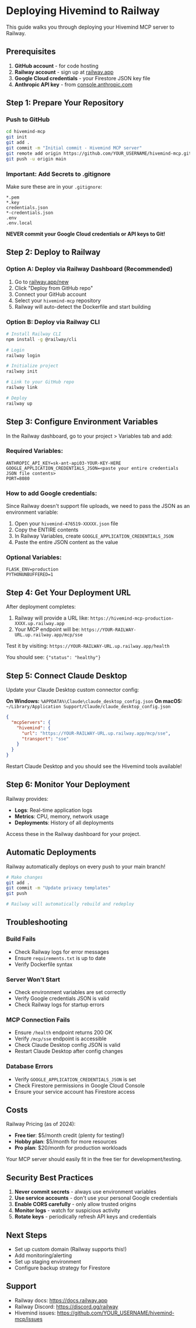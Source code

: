 # Deploying Hivemind to Railway

This guide walks you through deploying your Hivemind MCP server to Railway.

## Prerequisites

1. **GitHub account** - for code hosting
2. **Railway account** - sign up at [railway.app](https://railway.app)
3. **Google Cloud credentials** - your Firestore JSON key file
4. **Anthropic API key** - from [console.anthropic.com](https://console.anthropic.com)

## Step 1: Prepare Your Repository

### Push to GitHub

```bash
cd hivemind-mcp
git init
git add .
git commit -m "Initial commit - Hivemind MCP server"
git remote add origin https://github.com/YOUR_USERNAME/hivemind-mcp.git
git push -u origin main
```

### Important: Add Secrets to .gitignore

Make sure these are in your `.gitignore`:
```
*.pem
*.key
credentials.json
*-credentials.json
.env
.env.local
```

**NEVER commit your Google Cloud credentials or API keys to Git!**

## Step 2: Deploy to Railway

### Option A: Deploy via Railway Dashboard (Recommended)

1. Go to [railway.app/new](https://railway.app/new)
2. Click "Deploy from GitHub repo"
3. Connect your GitHub account
4. Select your `hivemind-mcp` repository
5. Railway will auto-detect the Dockerfile and start building

### Option B: Deploy via Railway CLI

```bash
# Install Railway CLI
npm install -g @railway/cli

# Login
railway login

# Initialize project
railway init

# Link to your GitHub repo
railway link

# Deploy
railway up
```

## Step 3: Configure Environment Variables

In the Railway dashboard, go to your project > Variables tab and add:

### Required Variables:

```
ANTHROPIC_API_KEY=sk-ant-api03-YOUR-KEY-HERE
GOOGLE_APPLICATION_CREDENTIALS_JSON=<paste your entire credentials JSON file contents>
PORT=8080
```

### How to add Google credentials:

Since Railway doesn't support file uploads, we need to pass the JSON as an environment variable:

1. Open your `hivemind-476519-XXXXX.json` file
2. Copy the ENTIRE contents
3. In Railway Variables, create `GOOGLE_APPLICATION_CREDENTIALS_JSON`
4. Paste the entire JSON content as the value

### Optional Variables:

```
FLASK_ENV=production
PYTHONUNBUFFERED=1
```

## Step 4: Get Your Deployment URL

After deployment completes:

1. Railway will provide a URL like: `https://hivemind-mcp-production-XXXX.up.railway.app`
2. Your MCP endpoint will be: `https://YOUR-RAILWAY-URL.up.railway.app/mcp/sse`

Test it by visiting: `https://YOUR-RAILWAY-URL.up.railway.app/health`

You should see: `{"status": "healthy"}`

## Step 5: Connect Claude Desktop

Update your Claude Desktop custom connector config:

**On Windows:** `%APPDATA%\Claude\claude_desktop_config.json`
**On macOS:** `~/Library/Application Support/Claude/claude_desktop_config.json`

```json
{
  "mcpServers": {
    "hivemind": {
      "url": "https://YOUR-RAILWAY-URL.up.railway.app/mcp/sse",
      "transport": "sse"
    }
  }
}
```

Restart Claude Desktop and you should see the Hivemind tools available!

## Step 6: Monitor Your Deployment

Railway provides:
- **Logs**: Real-time application logs
- **Metrics**: CPU, memory, network usage
- **Deployments**: History of all deployments

Access these in the Railway dashboard for your project.

## Automatic Deployments

Railway automatically deploys on every push to your main branch!

```bash
# Make changes
git add .
git commit -m "Update privacy templates"
git push

# Railway will automatically rebuild and redeploy
```

## Troubleshooting

### Build Fails

- Check Railway logs for error messages
- Ensure `requirements.txt` is up to date
- Verify Dockerfile syntax

### Server Won't Start

- Check environment variables are set correctly
- Verify Google credentials JSON is valid
- Check Railway logs for startup errors

### MCP Connection Fails

- Ensure `/health` endpoint returns 200 OK
- Verify `/mcp/sse` endpoint is accessible
- Check Claude Desktop config JSON is valid
- Restart Claude Desktop after config changes

### Database Errors

- Verify `GOOGLE_APPLICATION_CREDENTIALS_JSON` is set
- Check Firestore permissions in Google Cloud Console
- Ensure your service account has Firestore access

## Costs

Railway Pricing (as of 2024):
- **Free tier**: $5/month credit (plenty for testing!)
- **Hobby plan**: $5/month for more resources
- **Pro plan**: $20/month for production workloads

Your MCP server should easily fit in the free tier for development/testing.

## Security Best Practices

1. **Never commit secrets** - always use environment variables
2. **Use service accounts** - don't use your personal Google credentials
3. **Enable CORS carefully** - only allow trusted origins
4. **Monitor logs** - watch for suspicious activity
5. **Rotate keys** - periodically refresh API keys and credentials

## Next Steps

- Set up custom domain (Railway supports this!)
- Add monitoring/alerting
- Set up staging environment
- Configure backup strategy for Firestore

## Support

- Railway docs: https://docs.railway.app
- Railway Discord: https://discord.gg/railway
- Hivemind issues: https://github.com/YOUR_USERNAME/hivemind-mcp/issues
